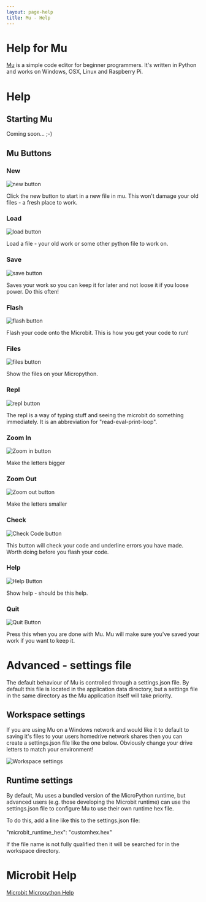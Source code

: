```yaml
---
layout: page-help
title: Mu - Help
---
```

<div id="mu-help-header-inject"></div>
<div class="jumbotron">
    <h1>Help for Mu</h1>
    <p class="lead"><a href="/">Mu</a> is a simple code editor for beginner
    programmers. It's written in Python and works on Windows, OSX, Linux and Raspberry Pi.</p>
</div>

# Help

## Starting Mu

Coming soon... ;-)

## Mu Buttons

### New
![new button](images/new.png)

Click the new button to start in a new file in mu. This won't damage your old files - a fresh place to work.

### Load
![load button](images/load.png)

Load a file - your old work or some other python file to work on.

### Save
![save button](images/save.png)

Saves your work so you can keep it for later and not loose it if you loose power. Do this often!

### Flash
![flash button](images/flash.png)

Flash your code onto the Microbit. This is how you get your code to run!

### Files
![files button](images/files.png)

Show the files on your Micropython.

### Repl
![repl button](images/repl.png)

The repl is a way of typing stuff and seeing the microbit do something immediately. It is an abbreviation for "read-eval-print-loop".

### Zoom In
![Zoom in button](images/zoom-in.png)

Make the letters bigger

### Zoom Out

![Zoom out button](images/zoom-out.png)

Make the letters smaller

### Check
![Check Code button](images/check.png)

This button will check your code and underline errors you have made. Worth doing before you flash your code.

### Help
![Help Button](images/help.png)

Show help - should be this help.

### Quit
![Quit Button](images/quit.png)

Press this when you are done with Mu. Mu will make sure you've saved your work if you want to keep it.

# Advanced - settings file
The default behaviour of Mu is controlled through a settings.json file. By default this file is located in the application data directory, but a settings file in the same directory as the Mu application itself will take priority.

## Workspace settings
If you are using Mu on a Windows network and would like it to default to saving it's files to your users homedrive network shares then you can create a settings.json file like the one below. Obviously change your drive letters to match your environment!

![Workspace settings](images/workspace.png)

## Runtime settings
By default, Mu uses a bundled version of the MicroPython runtime, but advanced users (e.g. those developing the Microbit runtime) can use the settings.json file to configure Mu to use their own runtime hex file.

To do this, add a line like this to the settings.json file:

"microbit_runtime_hex": "customhex.hex"

If the file name is not fully qualified then it will be searched for in the workspace directory.

# Microbit Help

[Microbit Micropython Help](https://microbit-micropython.readthedocs.io/en/latest/)
